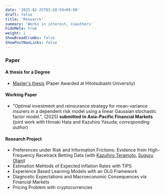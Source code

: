 ```yaml
---
date: '2025-02-25T03:58:59+09:00'
draft: false
title: 'Research'
summary: 'Works in interest, Coauthors'
hideMeta: true
weight: 1
ShowBreadCrumbs: false
ShowPostNavLinks: false
---
```


### Paper  
#### A thesis for a Degree  
- [Master's thesis](https://www.dropbox.com/scl/fi/klhg5x6qh0q4ok3dt99j6/EBL20250110.pdf?rlkey=8646kznzvptmn7k8bwoiw1rd1&st=uv7bho26&dl=0) (Paper Awarded at Hitotsubashi University)

#### Working Paper   
- "Optimal investment and reinsurance strategy for mean-variance insurers in a dependent risk model using a linear Gaussian stochastic factor model.", (2025) **submitted to Asia-Pacific Financial Markets** (joint work with Hiroaki Hata and Kazuhiro Yasuda; *corresponding author*)

#### Research Project   
- Preferences under Risk and Information Frictions: Evidence from High-Frequency Racetrack Betting Data (with [Kazuhiro Teramoto](https://sites.google.com/view/kazuhiroteramoto/home), [Suguru Otani](https://sites.google.com/site/suguruotaniecon))
- Estimation Mehtods of Expected Inflation Rates with TIPS
- Experience Based Learning Models with an OLG Framework
- Diagnostic Expectations and Macroeconomic Consequences via Financial Markets
- Pricing Problem with cryptocurrencies   